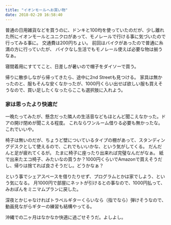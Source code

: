 ```yaml
---
title: "イオンモールへお買い物"
date: 2018-02-20 16:58:40
---
```


普通の日用雑貨などを買うのに、ドンキと100均を使っていたのだが、少し離れた所にイオンモールとユニクロがあって、モノレールで行ける事に気づいたので行ってみる事に。
交通費は200円ちょい。
前回はバイクがあったので普通に糸満の方に行っていたが、
バイクなし生活でもモノレール使えば必要な物は揃うなぁ。

寝間着用にすててこと、日差しが暑いので帽子をダイソーで買う。

帰りに散歩しながら帰ってきたら、途中に2nd Streetも見つける。
家具は無かったのと、服もそんな安くなかったが、1000円くらい出せば欲しい服も買えそうなので、買い足したくなったらここも選択肢に入れよう。

### 家は思ったより快適だ

一晩たってみたが、懸念だった隣人の生活音などもほとんど聞こえなかった。ドアの開け閉めが聞こえる程度。
これならワンルーム借りる必要も無かったな。これでいいや。

椅子は無いのだが、ちょうど壁についているタイプの棚があって、スタンディングデスクとして使えるので、これでもいいかな、という気がしてくる。
だんだんと足が疲れてくるが。
たまに椅子に座ったり出来れば完璧なんだがなぁ。
紙で出来たエコ椅子、みたいなの買うか？1000円くらいでAmazonで買えそうだし、帰りは捨てれば良さそうだし。どうかなぁ？

という事でシェアスペースを借りたりせず、プログラムとかは家でしよう、という気になる。
月1000円で部屋にネットが引けるとの事なので、1000円払って、みおぽんをミニマムプランに戻した。

深夜とかじゃなければトラベルギターくらいなら（指でなら）弾けそうなので、動画見ながらギターの練習も結構やってる。

沖縄での二ヶ月はなかなか快適に過ごせそうだ。よしよし。
